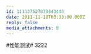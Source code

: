 ```yaml
---
id: 111137527879443448
date: 2011-11-18T03:33:00.000Z
reply: false
media_attachments: 0
---
```


#性能测试# 3222 ​​​​

